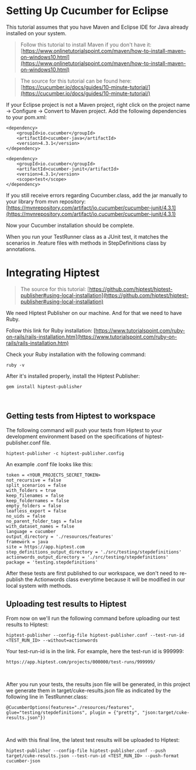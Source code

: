# Setting Up Cucumber for Eclipse 

This tutorial assumes that you have Maven and Eclipse IDE for Java already installed on your system.

> Follow this tutorial to install Maven if you don't have it: [https://www.onlinetutorialspoint.com/maven/how-to-install-maven-on-windows10.html](https://www.onlinetutorialspoint.com/maven/how-to-install-maven-on-windows10.html)

> The source for this tutorial can be found here: [https://cucumber.io/docs/guides/10-minute-tutorial/](https://cucumber.io/docs/guides/10-minute-tutorial/)

If your Eclipse project is not a Maven project, right click on the project name -> Configure -> Convert to Maven project.
Add the following dependencies to your pom.xml:

```
<dependency>
	<groupId>io.cucumber</groupId>
	<artifactId>cucumber-java</artifactId>
	<version>4.3.1</version>
</dependency>

<dependency>
	<groupId>io.cucumber</groupId>
	<artifactId>cucumber-junit</artifactId>
	<version>4.3.1</version>
	<scope>test</scope>
</dependency>
```

If you still receive errors regarding Cucumber.class, add the jar manually to your library from mvn repository: [https://mvnrepository.com/artifact/io.cucumber/cucumber-junit/4.3.1](https://mvnrepository.com/artifact/io.cucumber/cucumber-junit/4.3.1)

Now your Cucumber installation should be complete.

When you run your TestRunner class as a JUnit test, it matches the scenarios in .feature files with methods in StepDefinitions class by annotations.

# Integrating Hiptest
> The source for this tutorial: 
> [https://github.com/hiptest/hiptest-publisher#using-local-installation](https://github.com/hiptest/hiptest-publisher#using-local-installation)

We need Hiptest Publisher on our machine. And for that we need to have Ruby.

Follow this link for Ruby installation: [https://www.tutorialspoint.com/ruby-on-rails/rails-installation.htm](https://www.tutorialspoint.com/ruby-on-rails/rails-installation.htm)

Check your Ruby installation with the following command: 
```
ruby -v
```
After it's installed properly, install the Hiptest Publisher:
```
gem install hiptest-publisher
```
<br/>

## Getting tests from Hiptest to workspace

The following command will push your tests from Hiptest to your development environment based on the specifications of hiptest-publisher.conf file.
```
hiptest-publisher -c hiptest-publisher.config
```
An example .conf file looks like this:
```
token = <YOUR_PROJECTS_SECRET_TOKEN>
not_recursive = false
split_scenarios = false
with_folders = true
keep_filenames = false
keep_foldernames = false
empty_folders = false
leafless_export = false
no_uids = false
no_parent_folder_tags = false
with_dataset_names = false
language = cucumber
output_directory = './resources/features'
framework = java
site = https://app.hiptest.com
step_definitions_output_directory = './src/testing/stepdefinitions'
actionwords_output_directory = './src/testing/stepdefinitions'
package = 'testing.stepdefinitions'
```
After these tests are first published to our workspace, we don't need to re-publish the Actionwords class everytime because it will be modified in our local system with methods.
<br/>

## Uploading test results to Hiptest
From now on we'll run the following command before uploading our test results to Hiptest:
```
hiptest-publisher --config-file hiptest-publisher.conf --test-run-id <TEST_RUN_ID> --without=actionwords
```

Your test-run-id is in the link. For example, here the test-run id is 999999:
```
https://app.hiptest.com/projects/000000/test-runs/999999/
```
<br/>

After you run your tests, the results json file will be generated, in this project we generate them in target/cuke-results.json file as indicated by the following line in TestRunner.class:
```
@CucumberOptions(features="./resources/features", glue="testing/stepdefinitions", plugin = {"pretty", "json:target/cuke-results.json"})
```
<br/>

And with this final line, the latest test results will be uploaded to Hiptest:
```
hiptest-publisher --config-file hiptest-publisher.conf --push target/cuke-results.json --test-run-id <TEST_RUN_ID> --push-format cucumber-json
```
